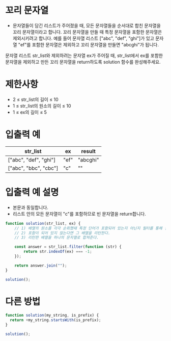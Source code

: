 # 꼬리 문자열
- 문자열들이 담긴 리스트가 주어졌을 때, 모든 문자열들을 순서대로 합친 문자열을 꼬리 문자열이라고 합니다. 꼬리 문자열을 만들 때 특정 문자열을 포함한 문자열은 제외시키려고 합니다. 예를 들어 문자열 리스트 ["abc", "def", "ghi"]가 있고 문자열 "ef"를 포함한 문자열은 제외하고 꼬리 문자열을 만들면 "abcghi"가 됩니다.  

문자열 리스트 str_list와 제외하려는 문자열 ex가 주어질 때, str_list에서 ex를 포함한 문자열을 제외하고 만든 꼬리 문자열을 return하도록 solution 함수를 완성해주세요.


# 제한사항
- 2 ≤ str_list의 길이 ≤ 10
- 1 ≤ str_list의 원소의 길이 ≤ 10
- 1 ≤ ex의 길이 ≤ 5


# 입출력 예
| str_list | ex | result |
| -------- | -- | ------ |
| ["abc", "def", "ghi"] | "ef" | "abcghi" |
| ["abc", "bbc", "cbc"] | "c" | "" |

# 입출력 예 설명
- 본문과 동일합니다.
- 리스트 안의 모든 문자열이 "c"를 포함하므로 빈 문자열을 return합니다.


```javascript
function solution(str_list, ex) {
    // 1) 배열의 원소를 각각 순회했때 특정 단어가 포함되어 있는지 아닌지 필터를 통해 걸러준다.
    // 2) 포함이 되어 있지 않는다면 그 배열을 리턴한다.
    // 3) 리턴한 배열을 하나의 문자열로 합쳐준다.

    const answer = str_list.filter(function (str) {
        return str.indexOf(ex) === -1;
    });

    return answer.join("");
}

solution();
```

# 다른 방법

```javascript
function solution(my_string, is_prefix) {
  return +my_string.startsWith(is_prefix);
}

solution();
```

